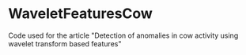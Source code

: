 # WaveletFeaturesCow

Code used for the article "Detection of anomalies in cow activity using wavelet transform based features"
